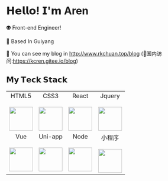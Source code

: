 # 𝗛𝗲𝗹𝗹𝗼! 𝗜'𝗺 Aren

:alien:  Front-end Engineer!

:round_pushpin:  Based In Guiyang 

:memo: You can see my blog in http://www.rkchuan.top/blog (:rocket:国内访问:https://kcren.gitee.io/blog)

## 𝗠𝘆 𝗧𝗲𝗰𝗸 𝗦𝘁𝗮𝗰𝗸

<table>
  <tbody>
    <tr valign="top">
      <td width="25%" align="center">
        <span>HTML5</span><br><br>
        <img height="64px" src="https://cdn.svgporn.com/logos/html-5.svg">
      </td>
      <td width="25%" align="center">
        <span>CSS3</span><br><br>
        <img height="64px" src="https://cdn.svgporn.com/logos/css-3.svg">
      </td>
      <td width="25%" align="center">
        <span>React</span><br><br>
        <img height="64px" src="https://cdn.svgporn.com/logos/react.svg">
      </td>
       <td width="25%" align="center">
        <span>Jquery</span><br><br>
        <img height="64px" src="https://cdn.svgporn.com/logos/jquery.svg">
      </td>
    </tr>
    <tr valign="top">
      <td width="25%" align="center">
        <span>Vue</span><br><br>
        <img height="64px" src="https://cdn.svgporn.com/logos/vue.svg">
      </td>
      <td width="25%" align="center">
        <span>Uni-app</span><br><br>
        <img height="64px" src="https://ftp.bmp.ovh/imgs/2019/11/8de0a8fa00641344.png">
      </td>
      <td width="25%" align="center">
        <span>Node</span><br><br>
        <img height="64px" src="https://cdn.svgporn.com/logos/nodejs.svg">
      </td>
      <td width="25%" align="center">
        <span>小程序</span><br><br>
        <img height="64px" src="https://ftp.bmp.ovh/imgs/2020/07/88d903252841fbc3.png">
      </td>
    </tr>
  </tbody>
</table>
